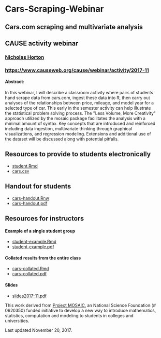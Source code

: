 # Cars-Scraping-Webinar
## Cars.com scraping and multivariate analysis 
## CAUSE activity webinar
### [Nicholas Horton](https://www.amherst.edu/people/facstaff/nhorton)

### https://www.causeweb.org/cause/webinar/activity/2017-11

#### Abstract:
In this webinar, I will describe a classroom activity where pairs of students hand scrape data from cars.com, ingest these data into R, then carry out analyses of the relationships between price, mileage, and model year for a selected type of car. This early in the semester activity can help illustrate the statistical problem solving process. The "Less Volume, More Creativity" approach utilized by the mosaic package facilitates the analysis with a minimal amount of syntax. Key concepts that are introduced and reinforced including data ingestion, multivariate thinking through graphical visualizations, and regression modeling. Extensions and additional use of the dataset will be discussed along with potential pitfalls.

## Resources to provide to students electronically

- [student.Rmd](https://rawgit.com/Amherst-Statistics/Cars-Scraping-Webinar/master/student.Rmd)
- [cars.csv](https://github.com/Amherst-Statistics/Cars-Scraping-Webinar/blob/master/cars.csv)

## Handout for students

- [cars-handout.Rnw](https://github.com/Amherst-Statistics/Cars-Scraping-Webinar/blob/master/cars-handout.Rnw)
- [cars-handout.pdf](https://github.com/Amherst-Statistics/Cars-Scraping-Webinar/blob/master/cars-handout.pdf)

## Resources for instructors

#### Example of a single student group

- [student-example.Rmd](https://rawgit.com/Amherst-Statistics/Cars-Scraping-Webinar/master/student-example.Rmd)
- [student-example.pdf](https://github.com/Amherst-Statistics/Cars-Scraping-Webinar/blob/master/student-example.pdf)

#### Collated results from the entire class

- [cars-collated.Rmd](https://rawgit.com/Amherst-Statistics/Cars-Scraping-Webinar/master/cars-collated.Rmd)
- [cars-collated.pdf](https://github.com/Amherst-Statistics/Cars-Scraping-Webinar/blob/master/cars-collated.pdf)

#### Slides

- [slides2017-11.pdf](https://github.com/Amherst-Statistics/Cars-Scraping-Webinar/blob/master/slides2017-11.pdf)


This work derived from [Project MOSAIC](https://www.mosaic-web.org), an National Science Foundation (# 0920350) funded initiative to develop a new way to introduce mathematics, statistics, computation and modeling to students in colleges and universities.

Last updated November 20, 2017.
